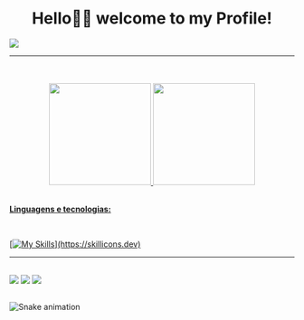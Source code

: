 <h1  align="center"> Hello👋🏼 welcome to my Profile! </h1>

![](https://radio.x-team.com/_next/static/media/mario.2484c967.gif) 

<hr>

<br>
<br>

<div align="center">
  <a href="https://github.com/luizgmachado">
  <img  height="180em" src="https://github-readme-stats.vercel.app/api?username=luizgmachado&show_icons=true&theme=tokyonight&include_all_commits=true&count_private=true"/>
  <img  height="180em"  src="https://github-readme-stats.vercel.app/api/top-langs/?username=luizgmachado&layout=compact&langs_count=7&theme=tokyonight"/>
</div>
  
<br>
  
  <strong align="left">Linguagens e tecnologias:</strong>
  
<br>
  
  [![My Skills](https://skillicons.dev/icons?i=html,css,js,ts,react,vite,vscode,figma,)](https://skillicons.dev)

<hr>
  
<br>
  
<div> 
  <a href="https://discord.com/channels/@me" target="_blank"><img src="https://img.shields.io/badge/Discord-7289DA?style=for-the-badge&logo=discord&logoColor=white" target="_blank"></a> 
  <a href = "mailto:luiz.gustavo.machado@hotmail.com"><img src="https://img.shields.io/badge/-Gmail-%23333?style=for-the-badge&logo=gmail&logoColor=white" target="_blank"></a>
  <a href="https://www.linkedin.com/in/luiz-gustavo-machado-lopes/" target="_blank"><img src="https://img.shields.io/badge/-LinkedIn-%230077B5?style=for-the-badge&logo=linkedin&logoColor=white" target="_blank"></a> 
  
  ##
 
  ![Snake animation](https://github.com/luizgmachado/luizgmachado/blob/output/github-contribution-grid-snake.svg)
 
</div>
  
 
